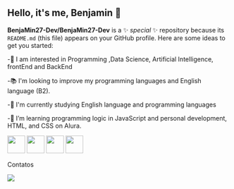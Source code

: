 ## Hello, it's me, Benjamin 👋

**BenjaMin27-Dev/BenjaMin27-Dev** is a ✨ _special_ ✨ repository because its `README.md` (this file) appears on your GitHub profile.
Here are some ideas to get you started:

-🧐 I am interested in Programming ,Data Science, Artificial Intelligence, frontEnd and BackEnd

-📚 I'm looking to improve my programming languages ​​and English language (B2).

-🚀 I'm currently studying English language and programming languages

-🤖 I’m learning programming logic in JavaScript and personal development, HTML, and CSS on Alura.

<img src="https://cdn.jsdelivr.net/gh/devicons/devicon@latest/icons/javascript/javascript-original.svg" width="40" height="40"/> <img src="https://cdn.jsdelivr.net/gh/devicons/devicon@latest/icons/html5/html5-original.svg" width="40" height="40"/> <img src="https://cdn.jsdelivr.net/gh/devicons/devicon@latest/icons/github/github-original.svg" width="40" height="40"/> <img src="https://cdn.jsdelivr.net/gh/devicons/devicon@latest/icons/css3/css3-original.svg" width="40" height="40"/> 

Contatos

<a href="https://www.linkedin.com/in/benjamin-lucas-lemos-da-silva-bonaita-bb677b1a6/" target="_blank"><img loading="lazy" src="https://img.shields.io/badge/-LinkedIn-%230077B5?style=for-the-badge&logo=linkedin&logoColor=white" target="_blank"></a>   
</div>







<!--
-->
